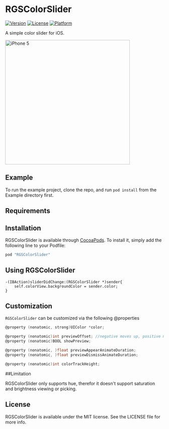 # RGSColorSlider

[![Version](https://img.shields.io/cocoapods/v/RGSColorSlider.svg?style=flat)](http://cocoapods.org/pods/RGSColorSlider)
[![License](https://img.shields.io/cocoapods/l/RGSColorSlider.svg?style=flat)](http://cocoapods.org/pods/RGSColorSlider)
[![Platform](https://img.shields.io/cocoapods/p/RGSColorSlider.svg?style=flat)](http://cocoapods.org/pods/RGSColorSlider)

A simple color slider for iOS.

<img src="https://github.com/RGSSoftware/RGSColorSlider/blob/master/screenshots/screenshot.gif" alt="iPhone 5" width="396" />

## Example

To run the example project, clone the repo, and run `pod install` from the Example directory first.

## Requirements

## Installation

RGSColorSlider is available through [CocoaPods](http://cocoapods.org). To install
it, simply add the following line to your Podfile:

```ruby
pod "RGSColorSlider"
```

## Using RGSColorSlider
```objc
-(IBAction)sliderDidChange:(RGSColorSlider *)sender{
    self.colorView.backgroundColor = sender.color;
}
```

## Customization

`RGSColorSlider` can be customized via the following @properties

```objective-c
@property (nonatomic, strong)UIColor *color;

@property (nonatomic)int previewOffset; //negative moves up, positive moves down
@property (nonatomic)BOOL showPreview;

@property (nonatomic, )float previewAppearAnimateDuration;
@property (nonatomic, )float previewDismissAnimateDuration;

@property (nonatomic)int colorTrackHeight;
```

##Limitation

RGSColorSlider only supports hue, therefor it doesn't support saturation and brightness viewing or picking.

## License

RGSColorSlider is available under the MIT license. See the LICENSE file for more info.
